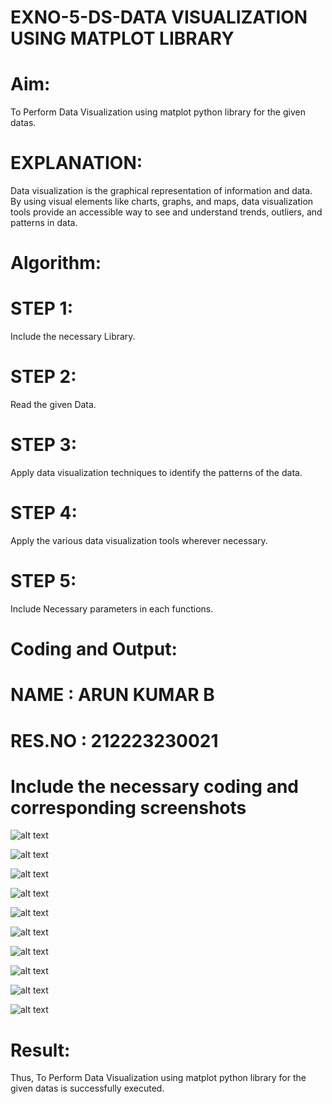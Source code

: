 # EXNO-5-DS-DATA VISUALIZATION USING MATPLOT LIBRARY

# Aim:
  To Perform Data Visualization using matplot python library for the given datas.

# EXPLANATION:
Data visualization is the graphical representation of information and data. By using visual elements like charts, graphs, and maps, data visualization tools provide an accessible way to see and understand trends, outliers, and patterns in data.

# Algorithm:
# STEP 1:
  Include the necessary Library.

# STEP 2:
  Read the given Data.

# STEP 3:
  Apply data visualization techniques to identify the patterns of the data.

# STEP 4:
  Apply the various data visualization tools wherever necessary.

# STEP 5:
  Include Necessary parameters in each functions.

# Coding and Output:
# NAME : ARUN KUMAR B
# RES.NO : 212223230021
# Include the necessary coding and corresponding screenshots
![alt text](U5-1.png)

![alt text](U5-2.png)

![alt text](U5-3.png)

![alt text](U5-4.png)

![alt text](U5-5.png)

![alt text](U5-6.png)

![alt text](U5-7.png)

![alt text](U5-8.png)

![alt text](U5-9.png)

![alt text](U5-10.png)


# Result:
 Thus, To Perform Data Visualization using matplot python library for the given datas is successfully executed.
